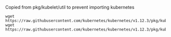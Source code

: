 Copied from pkg/kubelet/util to prevent importing kubernetes

```
wget https://raw.githubusercontent.com/kubernetes/kubernetes/v1.12.3/pkg/kubelet/util/util_unix.go
wget https://raw.githubusercontent.com/kubernetes/kubernetes/v1.12.3/pkg/kubelet/util/util.go
```
